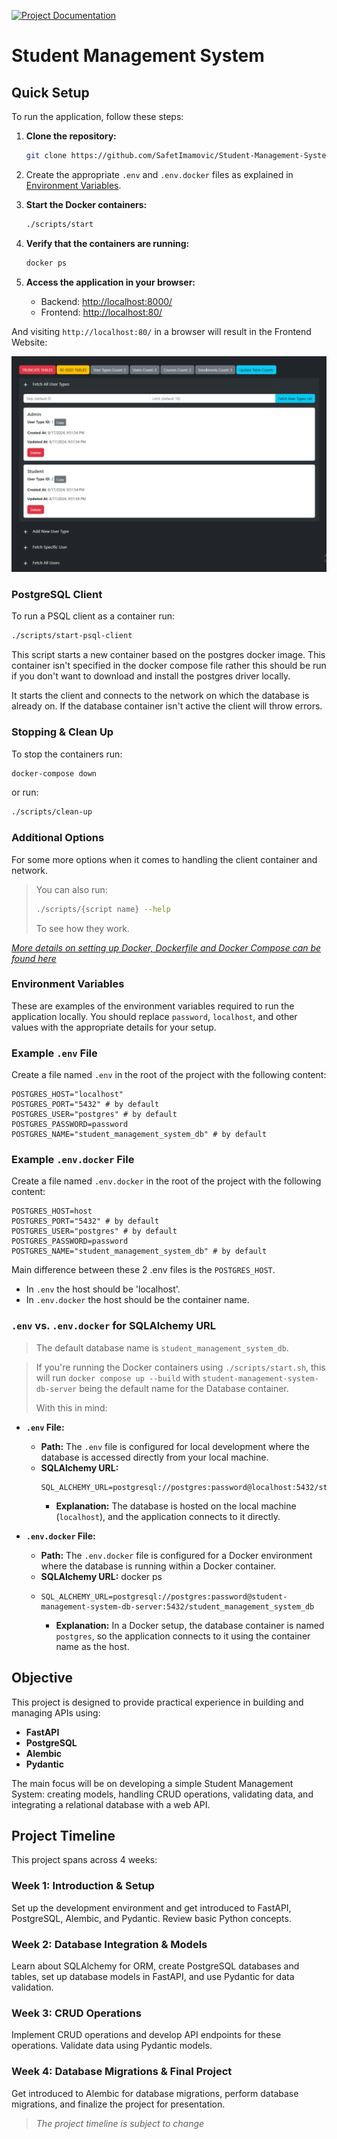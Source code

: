 <a href="https://safetimamovic.github.io/Student-Management-System/starter-topic.html"><img src="https://img.shields.io/badge/Project%20Documentation-gray" alt="Project Documentation"></a>

# Student Management System

## Quick Setup

To run the application, follow these steps:

1. **Clone the repository:**

   ```bash
   git clone https://github.com/SafetImamovic/Student-Management-System
   ```
   
2. Create the appropriate `.env` and `.env.docker` files as explained in [Environment Variables](#environment-variables).


3. **Start the Docker containers:**

   ```bash
   ./scripts/start
   ```

4. **Verify that the containers are running:**

   ```bash
   docker ps
   ```

5. **Access the application in your browser:**

   - Backend: [http://localhost:8000/](http://localhost:8000/)
   - Frontend: [http://localhost:80/](http://localhost:80/)


And visiting `http://localhost:80/` in a browser will result in the Frontend Website:

<img src="docs\Writerside\images\frontend.png">

### PostgreSQL Client

To run a PSQL client as a container run:

```Bash
./scripts/start-psql-client
```

This script starts a new container based on the postgres docker image.
This container isn't specified in the docker compose file rather this 
should be run if you don't want to download and install the postgres 
driver locally.

It starts the client and connects to the network on which the database is
already on. If the database container isn't active the client will throw 
errors.

### Stopping & Clean Up

To stop the containers run:

```Bash
docker-compose down
```

or run:

```Bash
./scripts/clean-up
```

### Additional Options

For some more options when it comes to handling the client container and network.

> You can also run:
> ```Bash
> ./scripts/{script name} --help
> ```
> To see how they work.

[_More details on setting up Docker, Dockerfile and Docker Compose can be found here_](https://safetimamovic.github.io/Student-Management-System/docker.html)


### Environment Variables

These are examples of the environment variables required to run the application locally.
You should replace `password`, `localhost`, and other values with the appropriate details for your setup.

### Example `.env` File

Create a file named `.env` in the root of the project with the following content:

```env
POSTGRES_HOST="localhost"
POSTGRES_PORT="5432" # by default
POSTGRES_USER="postgres" # by default
POSTGRES_PASSWORD=password
POSTGRES_NAME="student_management_system_db" # by default
```

### Example `.env.docker` File

Create a file named `.env.docker` in the root of the project with the following content:

```env
POSTGRES_HOST=host
POSTGRES_PORT="5432" # by default
POSTGRES_USER="postgres" # by default
POSTGRES_PASSWORD=password
POSTGRES_NAME="student_management_system_db" # by default
```

Main difference between these 2 .env files is the `POSTGRES_HOST`.
- In `.env` the host should be 'localhost'.
- In `.env.docker` the host should be the container name.


### `.env` vs. `.env.docker` for SQLAlchemy URL

> The default database name is `student_management_system_db`.

> If you're running the Docker containers using `./scripts/start.sh`, this will run `docker compose up --build` with `student-management-system-db-server`
> being the default name for the Database container.
>
> With this in mind:

- **`.env` File:**
  - **Path:** The `.env` file is configured for local development where the database is accessed directly from your local machine.
  - **SQLAlchemy URL:**
    ```plaintext
    SQL_ALCHEMY_URL=postgresql://postgres:password@localhost:5432/student_management_system_db
    ```
    - **Explanation:** The database is hosted on the local machine (`localhost`), and the application connects to it directly.

- **`.env.docker` File:**
  - **Path:** The `.env.docker` file is configured for a Docker environment where the database is running within a Docker container.
  - **SQLAlchemy URL:** docker ps
  - 
    ```plaintext
    SQL_ALCHEMY_URL=postgresql://postgres:password@student-management-system-db-server:5432/student_management_system_db
    ```
    - **Explanation:** In a Docker setup, the database container is named `postgres`, so the application connects to it using the container name as the host.



## Objective

This project is designed to provide practical experience in building and managing APIs using:
- **FastAPI**
- **PostgreSQL**
- **Alembic**
- **Pydantic**

The main focus will be on developing a simple Student Management System: creating models, handling CRUD operations, validating data, and integrating a relational database with a web API.

## Project Timeline

This project spans across 4 weeks:

### Week 1: Introduction & Setup

Set up the development environment and get introduced to FastAPI, PostgreSQL, Alembic, and Pydantic. Review basic Python concepts.

### Week 2: Database Integration & Models

Learn about SQLAlchemy for ORM, create PostgreSQL databases and tables, set up database models in FastAPI, and use Pydantic for data validation.

### Week 3: CRUD Operations

Implement CRUD operations and develop API endpoints for these operations. Validate data using Pydantic models.

### Week 4: Database Migrations & Final Project

Get introduced to Alembic for database migrations, perform database migrations, and finalize the project for presentation.

> _The project timeline is subject to change_